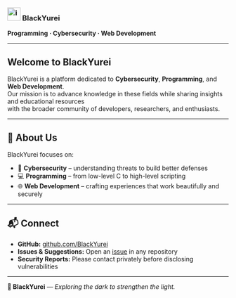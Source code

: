 ### <img width="30" height="30" alt="image" src="https://github.com/user-attachments/assets/3e494623-2265-4841-8950-12d20eabf7ca" /> BlackYurei

**Programming · Cybersecurity · Web Development**

---

## Welcome to BlackYurei

BlackYurei is a platform dedicated to **Cybersecurity**, **Programming**, and **Web Development**.  
Our mission is to advance knowledge in these fields while sharing insights and educational resources  
with the broader community of developers, researchers, and enthusiasts.

---

## 📌 About Us
BlackYurei focuses on:
- 🔐 **Cybersecurity** – understanding threats to build better defenses  
- 💻 **Programming** – from low-level C to high-level scripting  
- 🌐 **Web Development** – crafting experiences that work beautifully and securely  

---

## 📬 Connect
- **GitHub:** [github.com/BlackYurei](https://github.com/BlackYurei)  
- **Issues & Suggestions:** Open an [issue](https://github.com/BlackYurei) in any repository  
- **Security Reports:** Please contact privately before disclosing vulnerabilities  

---

**🖤 BlackYurei** — *Exploring the dark to strengthen the light.*

